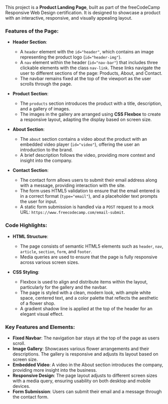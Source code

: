 This project is a **Product Landing Page**, built as part of the freeCodeCamp Responsive Web Design certification. It is designed to showcase a product with an interactive, responsive, and visually appealing layout.

### Features of the Page:
- **Header Section**:
  - A `header` element with the `id="header"`, which contains an image representing the product logo (`id="header-img"`).
  - A `nav` element within the header (`id="nav-bar"`) that includes three clickable elements with the class `nav-link`. These links navigate the user to different sections of the page: Products, About, and Contact.
  - The navbar remains fixed at the top of the viewport as the user scrolls through the page.

- **Product Section**:
  - The `products` section introduces the product with a title, description, and a gallery of images.
  - The images in the gallery are arranged using **CSS Flexbox** to create a responsive layout, adapting the display based on screen size.
  
- **About Section**:
  - The `about` section contains a video about the product with an embedded video player (`id="video"`), offering the user an introduction to the brand.
  - A brief description follows the video, providing more context and insight into the company.

- **Contact Section**:
  - The contact form allows users to submit their email address along with a message, providing interaction with the site.
  - The form uses HTML5 validation to ensure that the email entered is in a correct format (`type="email"`), and a placeholder text prompts the user for input.
  - A static form submission is handled via a `POST` request to a mock URL: `https://www.freecodecamp.com/email-submit`.

### Code Highlights:
- **HTML Structure**: 
  - The page consists of semantic HTML5 elements such as `header`, `nav`, `article`, `section`, `form`, and `footer`.
  - Media queries are used to ensure that the page is fully responsive across various screen sizes.
  
- **CSS Styling**:
  - Flexbox is used to align and distribute items within the layout, particularly for the gallery and the navbar.
  - The page is styled with a clean, modern look, with ample white space, centered text, and a color palette that reflects the aesthetic of a flower shop.
  - A gradient shadow line is applied at the top of the header for an elegant visual effect.

### Key Features and Elements:
- **Fixed Navbar**: The navigation bar stays at the top of the page as users scroll.
- **Image Gallery**: Showcases various flower arrangements and their descriptions. The gallery is responsive and adjusts its layout based on screen size.
- **Embedded Video**: A video in the About section introduces the company, providing more insight into the business.
- **Responsive Design**: The page layout adjusts to different screen sizes with a media query, ensuring usability on both desktop and mobile devices.
- **Form Submission**: Users can submit their email and a message through the contact form.



